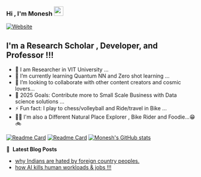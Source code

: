### Hi , I'm Monesh  <img src="https://media.giphy.com/media/hvRJCLFzcasrR4ia7z/giphy.gif" width="25px"></a>



[![Website](https://img.shields.io/website?label=moneshj.github.io&style=for-the-badge&url=https%3A%2F%2Fmoneshj.github.io)](https://moneshj.github.io/)
## I'm a Research Scholar , Developer, and Professor !!!

- 🔭 I am Researcher in VIT University ...
- 🌱 I’m currently learning Quantum NN and Zero shot learning ...
- 👯 I’m looking to collaborate with other content creators and cosmic lovers...
- 🥅 2025 Goals: Contribute more to Small Scale Business with Data science solutions ...
- ⚡ Fun fact: I play to chess/volleyball and Ride/travel in Bike ...
- 🍗🧆 I'm also a Different Natural Place Explorer , Bike Rider and Foodie...😁🚲

[![Readme Card](https://github-readme-stats.vercel.app/api/pin/?username=moneshj&repo=Quantum_world)](https://github.com/moneshj/moneshj)
[![Readme Card](https://github-readme-stats.vercel.app/api/pin/?username=moneshj&repo=Tamil_Thirukural_Analysis)](https://github.com/moneshj/moneshj)
[![Monesh's GitHub stats](https://github-readme-stats.vercel.app/api?username=moneshj&show_icons=true&theme=radical)](https://github.com/moneshj/moneshj)

📕 &nbsp;**Latest Blog Posts**
<!-- BLOG-POST-LIST:START -->
- [why Indians are hated by foreign country peoples.](https://dev.to/moneshj/why-indians-are-hated-by-foreign-country-peoples-5090)
- [how AI kills human workloads &amp; jobs !!!](https://dev.to/moneshj/how-ai-kills-human-workloads-jobs--k4b)
<!-- BLOG-POST-LIST:END -->
